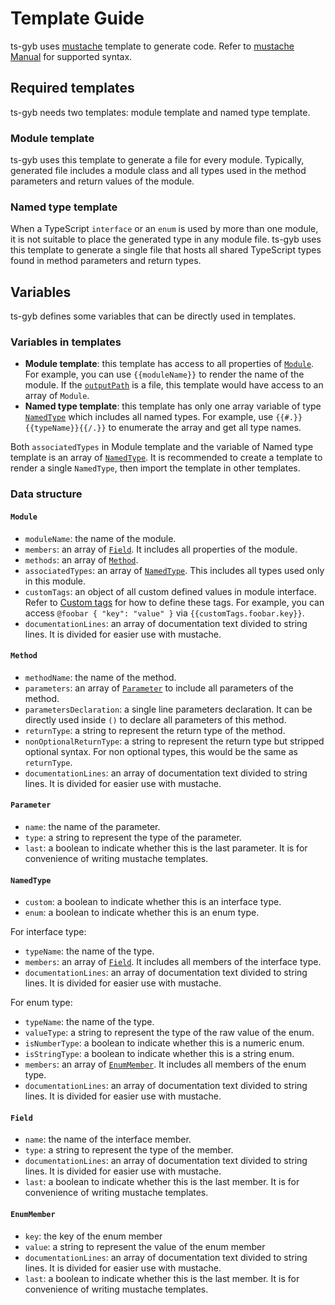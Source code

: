 # Template Guide

ts-gyb uses [mustache](http://mustache.github.io) template to generate code. Refer to [mustache Manual](http://mustache.github.io/mustache.5.html) for supported syntax.

## Required templates

ts-gyb needs two templates: module template and named type template.

### Module template

ts-gyb uses this template to generate a file for every module. Typically, generated file includes a module class and all types used in the method parameters and return values of the module.

### Named type template

When a TypeScript `interface` or an `enum` is used by more than one module, it is not suitable to place the generated type in any module file. ts-gyb uses this template to generate a single file that hosts all shared TypeScript types found in method parameters and return types.

## Variables

ts-gyb defines some variables that can be directly used in templates.

### Variables in templates

- **Module template**: this template has access to all properties of [`Module`](#module). For example, you can use `{{moduleName}}` to render the name of the module. If the [`outputPath`](generated/interfaces/RenderConfiguration.md#outputPath) is a file, this template would have access to an array of `Module`.
- **Named type template**: this template has only one array variable of type [`NamedType`](#namedtype) which includes all named types. For example, use `{{#.}}{{typeName}}{{/.}}` to enumerate the array and get all type names.

Both `associatedTypes` in Module template and the variable of Named type template is an array of [`NamedType`](#namedtype). It is recommended to create a template to render a single `NamedType`, then import the template in other templates.

### Data structure

#### `Module`

- `moduleName`: the name of the module.
- `members`: an array of [`Field`](#field). It includes all properties of the module.
- `methods`: an array of [`Method`](#method).
- `associatedTypes`: an array of [`NamedType`](#namedtype). This includes all types used only in this module.
- `customTags`: an object of all custom defined values in module interface. Refer to [Custom tags](interface-guide.md#custom-tags) for how to define these tags. For example, you can access `@foobar { "key": "value" }` via `{{customTags.foobar.key}}`.
- `documentationLines`: an array of documentation text divided to string lines. It is divided for easier use with mustache.

#### `Method`

- `methodName`: the name of the method.
- `parameters`: an array of [`Parameter`](#parameter) to include all parameters of the method.
- `parametersDeclaration`: a single line parameters declaration. It can be directly used inside `()` to declare all parameters of this method.
- `returnType`: a string to represent the return type of the method.
- `nonOptionalReturnType`: a string to represent the return type but stripped optional syntax. For non optional types, this would be the same as `returnType`.
- `documentationLines`: an array of documentation text divided to string lines. It is divided for easier use with mustache.

#### `Parameter`

- `name`: the name of the parameter.
- `type`: a string to represent the type of the parameter.
- `last`: a boolean to indicate whether this is the last parameter. It is for convenience of writing mustache templates.

#### `NamedType`

- `custom`: a boolean to indicate whether this is an interface type.
- `enum`: a boolean to indicate whether this is an enum type.

For interface type:

- `typeName`: the name of the type.
- `members`: an array of [`Field`](#field). It includes all members of the interface type.
- `documentationLines`: an array of documentation text divided to string lines. It is divided for easier use with mustache.

For enum type:

- `typeName`: the name of the type.
- `valueType`: a string to represent the type of the raw value of the enum.
- `isNumberType`: a boolean to indicate whether this is a numeric enum.
- `isStringType`: a boolean to indicate whether this is a string enum.
- `members`: an array of [`EnumMember`](#enummember). It includes all members of the enum type.
- `documentationLines`: an array of documentation text divided to string lines. It is divided for easier use with mustache.

#### `Field`

- `name`: the name of the interface member.
- `type`: a string to represent the type of the member.
- `documentationLines`: an array of documentation text divided to string lines. It is divided for easier use with mustache.
- `last`: a boolean to indicate whether this is the last member. It is for convenience of writing mustache templates.

#### `EnumMember`

- `key`: the key of the enum member
- `value`: a string to represent the value of the enum member
- `documentationLines`: an array of documentation text divided to string lines. It is divided for easier use with mustache.
- `last`: a boolean to indicate whether this is the last member. It is for convenience of writing mustache templates.
